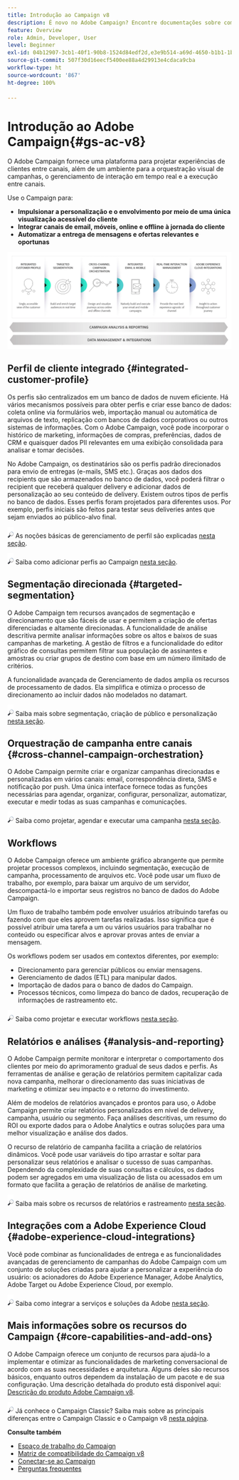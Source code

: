 ```yaml
---
title: Introdução ao Campaign v8
description: É novo no Adobe Campaign? Encontre documentações sobre como colocar seu software em funcionamento e onde começar com a interface.
feature: Overview
role: Admin, Developer, User
level: Beginner
exl-id: 04b12907-3cb1-40f1-90b8-1524d84edf2d,e3e9b514-a69d-4650-b1b1-1b76b4f3d63f
source-git-commit: 507f30d16eecf5400ee88a4d29913e4cdaca9cba
workflow-type: ht
source-wordcount: '867'
ht-degree: 100%

---
```


# Introdução ao Adobe Campaign{#gs-ac-v8}

O Adobe Campaign fornece uma plataforma para projetar experiências de clientes entre canais, além de um ambiente para a orquestração visual de campanhas, o gerenciamento de interação em tempo real e a execução entre canais.

Use o Campaign para:

* **Impulsionar a personalização e o envolvimento por meio de uma única visualização acessível do cliente**
* **Integrar canais de email, móveis, online e offline à jornada do cliente**
* **Automatizar a entrega de mensagens e ofertas relevantes e oportunas**

![](assets/ac-capabilities.png)

## Perfil de cliente integrado {#integrated-customer-profile}

Os perfis são centralizados em um banco de dados de nuvem eficiente. Há vários mecanismos possíveis para obter perfis e criar esse banco de dados: coleta online via formulários web, importação manual ou automática de arquivos de texto, replicação com bancos de dados corporativos ou outros sistemas de informações. Com o Adobe Campaign, você pode incorporar o histórico de marketing, informações de compras, preferências, dados de CRM e quaisquer dados PII relevantes em uma exibição consolidada para analisar e tomar decisões.

No Adobe Campaign, os destinatários são os perfis padrão direcionados para envio de entregas (e-mails, SMS etc.). Graças aos dados dos recipients que são armazenados no banco de dados, você poderá filtrar o recipient que receberá qualquer delivery e adicionar dados de personalização ao seu conteúdo de delivery. Existem outros tipos de perfis no banco de dados. Esses perfis foram projetados para diferentes usos. Por exemplo, perfis iniciais são feitos para testar seus deliveries antes que sejam enviados ao público-alvo final.

![](../assets/do-not-localize/glass.png) As noções básicas de gerenciamento de perfil são explicadas [nesta seção](audiences.md).

![](../assets/do-not-localize/glass.png) Saiba como adicionar perfis ao Campaign [nesta seção](import.md).

## Segmentação direcionada {#targeted-segmentation}

O Adobe Campaign tem recursos avançados de segmentação e direcionamento que são fáceis de usar e permitem a criação de ofertas diferenciadas e altamente direcionadas. A funcionalidade de análise descritiva permite analisar informações sobre os altos e baixos de suas campanhas de marketing. A gestão de filtros e a funcionalidade do editor gráfico de consultas permitem filtrar sua população de assinantes e amostras ou criar grupos de destino com base em um número ilimitado de critérios.

A funcionalidade avançada de Gerenciamento de dados amplia os recursos de processamento de dados. Ela simplifica e otimiza o processo de direcionamento ao incluir dados não modelados no datamart.

![](../assets/do-not-localize/glass.png) Saiba mais sobre segmentação, criação de público e personalização [nesta seção](audiences.md).

## Orquestração de campanha entre canais {#cross-channel-campaign-orchestration}

O Adobe Campaign permite criar e organizar campanhas direcionadas e personalizadas em vários canais: email, correspondência direta, SMS e notificação por push. Uma única interface fornece todas as funções necessárias para agendar, organizar, configurar, personalizar, automatizar, executar e medir todas as suas campanhas e comunicações.

![](../assets/do-not-localize/glass.png) Saiba como projetar, agendar e executar uma campanha [nesta seção](campaigns.md).

## Workflows

O Adobe Campaign oferece um ambiente gráfico abrangente que permite projetar processos complexos, incluindo segmentação, execução de campanha, processamento de arquivos etc. Você pode usar um fluxo de trabalho, por exemplo, para baixar um arquivo de um servidor, descompactá-lo e importar seus registros no banco de dados do Adobe Campaign.

Um fluxo de trabalho também pode envolver usuários atribuindo tarefas ou fazendo com que eles aprovem tarefas realizadas. Isso significa que é possível atribuir uma tarefa a um ou vários usuários para trabalhar no conteúdo ou especificar alvos e aprovar provas antes de enviar a mensagem.

Os workflows podem ser usados em contextos diferentes, por exemplo:

* Direcionamento para gerenciar públicos ou enviar mensagens.
* Gerenciamento de dados (ETL) para manipular dados.
* Importação de dados para o banco de dados do Campaign.
* Processos técnicos, como limpeza do banco de dados, recuperação de informações de rastreamento etc.

![](../assets/do-not-localize/glass.png) Saiba como projetar e executar workflows [nesta seção](../config/workflows.md).

## Relatórios e análises {#analysis-and-reporting}

O Adobe Campaign permite monitorar e interpretar o comportamento dos clientes por meio do aprimoramento gradual de seus dados e perfis. As ferramentas de análise e geração de relatórios permitem capitalizar cada nova campanha, melhorar o direcionamento das suas iniciativas de marketing e otimizar seu impacto e o retorno do investimento.

Além de modelos de relatórios avançados e prontos para uso, o Adobe Campaign permite criar relatórios personalizados em nível de delivery, campanha, usuário ou segmento. Faça análises descritivas, um resumo do ROI ou exporte dados para o Adobe Analytics e outras soluções para uma melhor visualização e análise dos dados.

O recurso de relatório de campanha facilita a criação de relatórios dinâmicos. Você pode usar variáveis do tipo arrastar e soltar para personalizar seus relatórios e analisar o sucesso de suas campanhas. Dependendo da complexidade de suas consultas e cálculos, os dados podem ser agregados em uma visualização de lista ou acessados em um formato que facilita a geração de relatórios de análise de marketing.


![](../assets/do-not-localize/glass.png) Saiba mais sobre os recursos de relatórios e rastreamento [nesta seção](../reporting/gs-reporting.md).

## Integrações com a Adobe Experience Cloud {#adobe-experience-cloud-integrations}

Você pode combinar as funcionalidades de entrega e as funcionalidades avançadas de gerenciamento de campanhas do Adobe Campaign com um conjunto de soluções criadas para ajudar a personalizar a experiência do usuário: os acionadores do Adobe Experience Manager, Adobe Analytics, Adobe Target ou Adobe Experience Cloud, por exemplo.

![](../assets/do-not-localize/glass.png) Saiba como integrar a serviços e soluções da Adobe [nesta seção](../connect/integration.md).

## Mais informações sobre os recursos do Campaign {#core-capabilities-and-add-ons}

O Adobe Campaign oferece um conjunto de recursos para ajudá-lo a implementar e otimizar as funcionalidades de marketing conversacional de acordo com as suas necessidades e arquitetura. Alguns deles são recursos básicos, enquanto outros dependem da instalação de um pacote e de sua configuração. Uma descrição detalhada do produto está disponível aqui: [Descrição do produto Adobe Campaign v8](https://helpx.adobe.com/br/legal/product-descriptions/adobe-campaign-managed-cloud-services.html).

![](../assets/do-not-localize/glass.png) Já conhece o Campaign Classic? Saiba mais sobre as principais diferenças entre o Campaign Classic e o Campaign v8 [nesta página](v7-to-v8.md).

**Consulte também**

* [Espaço de trabalho do Campaign](campaign-ui.md)
* [Matriz de compatibilidade do Campaign v8](compatibility-matrix.md)
* [Conectar-se ao Campaign](connect.md)
* [Perguntas frequentes](campaign-faq.md)